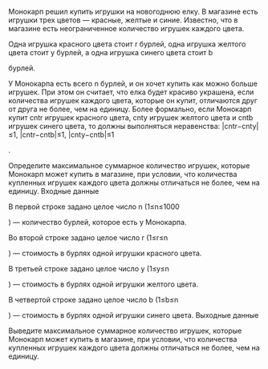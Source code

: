 Монокарп решил купить игрушки на новогоднюю елку. В магазине есть игрушки трех цветов — красные, желтые и синие. Известно, что в магазине есть неограниченное количество игрушек каждого цвета.

Одна игрушка красного цвета стоит r
бурлей, одна игрушка желтого цвета стоит y бурлей, а одна игрушка синего цвета стоит b

бурлей.

У Монокарпа есть всего n
бурлей, и он хочет купить как можно больше игрушек. При этом он считает, что елка будет красиво украшена, если количества игрушек каждого цвета, которые он купит, отличаются друг от друга не более, чем на единицу. Более формально, если Монокарп купит cntr игрушек красного цвета, cnty игрушек желтого цвета и cntb игрушек синего цвета, то должны выполняться неравенства: |cntr−cnty|≤1, |cntr−cntb|≤1, |cnty−cntb|≤1

.

Определите максимальное суммарное количество игрушек, которые Монокарп может купить в магазине, при условии, что количества купленных игрушек каждого цвета должны отличаться не более, чем на единицу.
Входные данные

В первой строке задано целое число n
(1≤n≤1000

) — количество бурлей, которое есть у Монокарпа.

Во второй строке задано целое число r
(1≤r≤n

) — стоимость в бурлях одной игрушки красного цвета.

В третьей строке задано целое число y
(1≤y≤n

) — стоимость в бурлях одной игрушки желтого цвета.

В четвертой строке задано целое число b
(1≤b≤n

) — стоимость в бурлях одной игрушки синего цвета.
Выходные данные

Выведите максимальное суммарное количество игрушек, которые Монокарп может купить в магазине, при условии, что количества купленных игрушек каждого цвета должны отличаться не более, чем на единицу.
